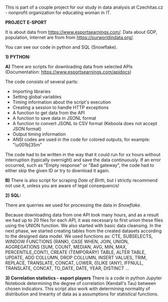 This is part of a couple project for our study in data analysis at Czechitas.cz - nonprofit organization for educating woman in IT.

**PROJECT E-SPORT**

It is about data from https://www.esportsearnings.com/.
Data about GDP, population, internet are from from https://ourworldindata.org/.

You can see our code in python and SQL (Snowflake).

**1) PYTHON:**

**A)** There are scripts for downloading data from selected APIs (Documentation: https://www.esportsearnings.com/apidocs)

The code consists of several parts:
- Importing libraries
- Setting global variables
- Timing information about the script's execution
- Creating a session to handle HTTP exceptions
- A function to get data from the API
- A function to save data in JSONL format
- A function to convert JSONL to CSV format (Keboola does not accept JSON format)
- Output timing information
- ANSI codes are used in the code for colored outputs, for example: "\u001b[35m"

The code had to be written in the way that it could run for xx hours without interruption (typically overnight) and save the data continuously. If an error occurred, such as "Empty response" or "Bad gateway", the code had to either skip the given ID or try to download it again.

**B)** There is also script for scraping _Date of Birth_, but I strictly recommend not use it, unless you are aware of legal consequencis!

**2) SQL:**

There are querries we used for processing the data in _Snowflake_.

Because downloading data from one API took many hours, and as a result we had up to 20 files for each API, it was necessary to first union these files using the UNION function. We also started with basic data cleansing.
In the next phase, we started creating tables from the created datasets according to the designed data model.
We used functions as: CTE, SUBSELECTS, WINDOW FUNCTIONS (RANK), CASE WHEN, JOIN, UNION, AGGREGATIONS (SUM, COUNT, MEDIAN, AVG, MIN, MAX, PERCENTILE_CONT), CREATE (TEMPORARY) TABLE, ALTER TABLE,  UPDATE, ADD COLLUMN, DROP COLLUMN, INSERT VALUES, TRIM, REPLACE, TRANSLATE, CONCAT, LOWER, (I)LIKE (ANY), IFFNULL, TRANSLATE, CONCAT, TO_DATE, DATE, YEAR, DISTINCT ...

**3) Correlation statistics - esport players**
There is a code in python Jupyter Notebook determining the degree of correlation (Kendall's Tau) between chosen indicators. This script also work with determining normality of distribution and linearity of data as a assumptions for statistical functions.